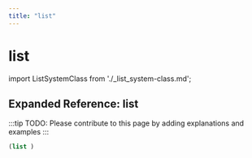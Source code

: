 ```yaml
---
title: "list"
---
```


# list

import ListSystemClass from './_list_system-class.md';

<ListSystemClass />

## Expanded Reference: list

:::tip
TODO: Please contribute to this page by adding explanations and examples
:::

```lisp
(list )
```
